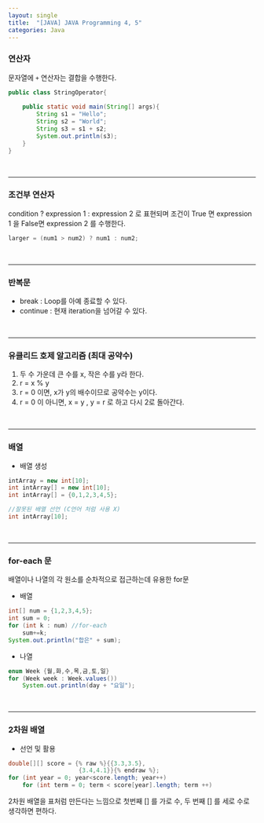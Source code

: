 ```yaml
---
layout: single
title:  "[JAVA] JAVA Programming 4, 5"
categories: Java
---
```


### 연산자

문자열에 `+` 연산자는 결합을 수행한다.

```java
public class StringOperator{
    
    public static void main(String[] args){
        String s1 = "Hello";
        String s2 = "World";
        String s3 = s1 + s2;
        System.out.println(s3);
    }
}
```

<br/>

<hr/>

### 조건부 연산자

condition ? expression 1 : expression 2 로 표현되며 조건이 True 면 expression 1 을 False면 expression 2 를 수행한다.

```java
larger = (num1 > num2) ? num1 : num2;
```

<br/>

<hr/>

### 반복문

- break  : Loop를 아예 종료할 수 있다.
- continue : 현재 iteration을 넘어갈 수 있다.

<br/>

<hr/>

### 유클리드 호제 알고리즘 (최대 공약수)

1. 두 수 가운데 큰 수를 x, 작은 수를 y라 한다.
2. r = x % y
3. r = 0 이면, x가 y의 배수이므로 공약수는 y이다.
4. r = 0 이 아니면, x = y , y = r 로 하고 다시 2로 돌아간다.

<br/>

<hr/>

### 배열

- 배열 생성

```java
intArray = new int[10];
int intArray[] = new int[10];
int intArray[] = {0,1,2,3,4,5};

//잘못된 배열 선언 (C언어 처럼 사용 X)
int intArray[10];
```

<br/>

<hr/>

### for-each 문

배열이나 나열의 각 원소를 순차적으로 접근하는데 유용한 for문

- 배열

```java
int[] num = {1,2,3,4,5};
int sum = 0;
for (int k : num) //for-each
    sum+=k;
System.out.println("합은" + sum);
```

- 나열

```java
enum Week {월,화,수,목,금,토,일}
for (Week week : Week.values())
    System.out.println(day + "요일");
```

<br/>

<hr/>

### 2차원 배열

- 선언 및 활용

```java
double[][] score = {% raw %}{{3.3,3.5},
                    {3.4,4.1}}{% endraw %};
for (int year = 0; year<score.length; year++)
    for (int term = 0; term < score[year].length; term ++)
```

2차원 배열을 표처럼 만든다는 느낌으로 첫번째 [] 를 가로 수, 두 번째 [] 를 세로 수로 생각하면 편하다.

<br/>
